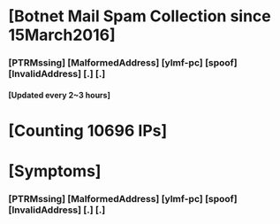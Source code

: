 # [Botnet Mail Spam Collection since 15March2016]
### [PTRMssing] [MalformedAddress] [ylmf-pc] [spoof] [InvalidAddress] [.] [.]
#### [Updated every 2~3 hours]

# [Counting 10696 IPs]

# [Symptoms] 
###   [PTRMssing] [MalformedAddress] [ylmf-pc] [spoof] [InvalidAddress] [.] [.]
